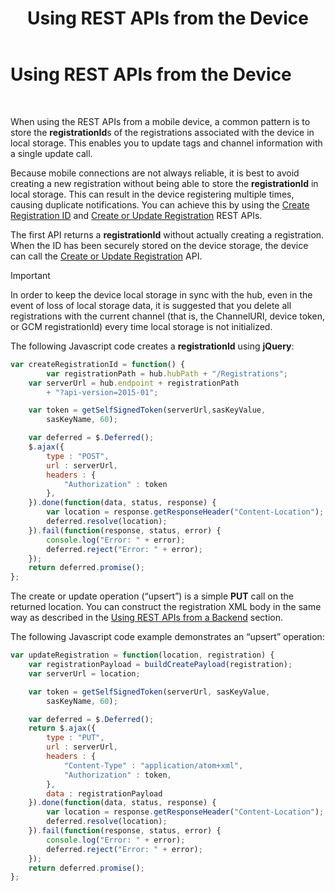 ﻿---
title: Using REST APIs from the Device
TOCTitle: Using REST APIs from the Device
ms:assetid: dc28bdeb-67d0-4d33-9263-dee969898e1e
ms:mtpsurl: https://msdn.microsoft.com/en-us/library/Dn495631(v=Azure.100)
ms:contentKeyID: 60572136
ms.date: 08/18/2015
mtps_version: v=Azure.100
dev_langs:
- javascript
---

# Using REST APIs from the Device

 


When using the REST APIs from a mobile device, a common pattern is to store the **registrationId**s of the registrations associated with the device in local storage. This enables you to update tags and channel information with a single update call.

Because mobile connections are not always reliable, it is best to avoid creating a new registration without being able to store the **registrationId** in local storage. This can result in the device registering multiple times, causing duplicate notifications. You can achieve this by using the [Create Registration ID](dn495626\(v=azure.100\).md) and [Create or Update Registration](dn495630\(v=azure.100\).md) REST APIs.

The first API returns a **registrationId** without actually creating a registration. When the ID has been securely stored on the device storage, the device can call the [Create or Update Registration](dn495630\(v=azure.100\).md) API.


> [!IMPORTANT]
> <P>In order to keep the device local storage in sync with the hub, even in the event of loss of local storage data, it is suggested that you delete all registrations with the current channel (that is, the ChannelURI, device token, or GCM registrationId) every time local storage is not initialized.</P>



The following Javascript code creates a **registrationId** using **jQuery**:

``` javascript
var createRegistrationId = function() {
        var registrationPath = hub.hubPath + "/Registrations";
    var serverUrl = hub.endpoint + registrationPath
        + "?api-version=2015-01";

    var token = getSelfSignedToken(serverUrl,sasKeyValue,
        sasKeyName, 60);

    var deferred = $.Deferred();
    $.ajax({
        type : "POST",
        url : serverUrl,
        headers : {
            "Authorization" : token
        },
    }).done(function(data, status, response) {
        var location = response.getResponseHeader("Content-Location");
        deferred.resolve(location);
    }).fail(function(response, status, error) {
        console.log("Error: " + error);
        deferred.reject("Error: " + error);
    });
    return deferred.promise();
};
```

The create or update operation (“upsert”) is a simple **PUT** call on the returned location. You can construct the registration XML body in the same way as described in the [Using REST APIs from a Backend](dn495628\(v=azure.100\).md) section.

The following Javascript code example demonstrates an “upsert” operation:

``` javascript
var updateRegistration = function(location, registration) {
    var registrationPayload = buildCreatePayload(registration);
    var serverUrl = location;

    var token = getSelfSignedToken(serverUrl, sasKeyValue,
        sasKeyName, 60);

    var deferred = $.Deferred();
    return $.ajax({
        type : "PUT",
        url : serverUrl,
        headers : {
            "Content-Type" : "application/atom+xml",
            "Authorization" : token,
        },
        data : registrationPayload
    }).done(function(data, status, response) {
        var location = response.getResponseHeader("Content-Location");
        deferred.resolve(location);
    }).fail(function(response, status, error) {
        console.log("Error: " + error);
        deferred.reject("Error: " + error);
    });
    return deferred.promise();
};
```

